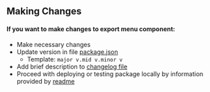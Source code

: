 ## Making Changes

#### If you want to make changes to export menu component:
* Make necessary changes
* Update version in file [package.json](package.json) 
  * Template:  `major v.mid v.minor v`
* Add brief description to [changelog file](CHANGELOG.md)
* Proceed with deploying or testing package locally by information provided by [readme](README.md)
